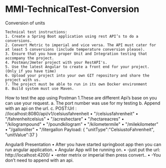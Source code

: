 # MMI-TechnicalTest-Conversion
Conversion  of units

    Technical test instructions:    
    1. Create a Spring Boot application using rest API’s to do a conversions. 
    2. Convert Metric to imperial and vice versa. The API must cater for at least 5 conversions (include temperature conversion please). 
    3. Ensure that you have proper Unit and Integration testing that accompany the project. 
    4. Postman/Jmeter project with your RestAPI's. 
    5. Use the latest Angular to create a front end for your project. (Only if you have time) 
    6. Upload your project into your own GIT repository and share the project with us. 
    7. The project must be able to run in its own Docker environment 
    8. Build system must use Maven.
How to test the app using Postman
1.These are different  Api’s base on you can use your request.
a.	The port number was use for my testing
b.	Append with an api on the url.
c.	POST:Url : //localhost:8080/api/v1/celsiusfahrenheit
•	"/celsiusfahrenheit"
•	"/fahrenheitcelsius"
•	"/acreshectare"
•	"/hectareacres"
•	"/kilogrampound"
•	"/poundkilogram"
•	"/kilometermile"
•	"/milekilometer"
•	"/gallonliter"
•	"/litergallon
Payload:
{
"unitType":"CelsiustoFahrenheit",
"unitValue":37
}

Angular8 Presentation
•	After you have started springboot app then you can run angular application.
•	Angular App will be running on.
•	-just put the url: http://localhost:4200/
•	-enter metrix or imperial then press convert..
•	-You don’t need to append with an api.



 

